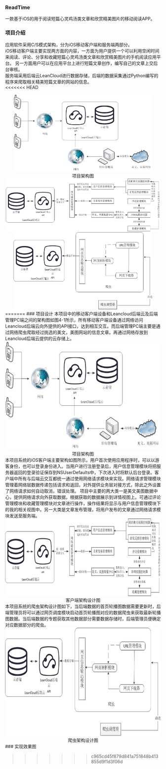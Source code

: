 ### ReadTime
一款基于iOS的用于阅读短篇心灵鸡汤类文章和欣赏精美图片的移动阅读APP。
### 项目介绍
应用软件采用C/S模式架构，分为iOS移动客户端和服务端两部分。</br>
iOS移动客户端主要实现两方面的内容，一方面为用户提供一个可以利用空闲时间来阅读、评论、分享和收藏短篇心灵鸡汤类文章和欣赏精美图片的手机阅读应用平台。
另一方面用户可以在应用平台上进行短篇文章创作，编写自己的文章上交后台审核。</br>
服务端采用后端云LeanCloud进行数据存储，后端的数据采集通过Python编写的程序来爬取相关精美短篇文章的网站的信息。</br>
<<<<<<< HEAD

<div align=center>
<img src="./jpg/项目架构图.jpg" width = "450" height = "250" alt="项目架构图" />
</div>
<div align=center >项目架构图 </div>
<div align=center>
<img src="./jpg/客户端架构设计图.jpg" width = "500" height = "170" alt="客户端架构设计图" />
</div>
<div align=center>
<img src="./jpg/爬虫架构设计图.jpg" width = "450" height = "250" alt="爬虫架构设计图" />
</div>
=======
### 项目设计
本项目中的移动客户端设备和Leancloud后端云及后端管理PC端之间的架构图如图4-1所示，所有移动客户端设备通过网络访问Leancloud后端云向外提供的API接口，达到相互交互。而后端管理PC端主要是通过网络爬虫爬取经过挑选的美文，美图网站的信息文章。再通过网络存放到Leancloud后端云提供的云存储上。</br>
<div align=center>
<img src="./jpg/项目架构图.jpg" width = "600" height = "350" alt="项目架构图" />
</div>
<div align=center >项目架构图 </div>
本项目系统的iOS客户端主要架构如图所示，用户首次使用应用程序时，可以以游客身份，也可以登录身份进入。当用户进行注册登录后，用户信息管理模块将把服务器返回的登录验证保存到NSUserDefaults中，下次进入时将默认后台登录。客户端中所有与后端云交互都统一通过使用网络请求模块来实现。网络请求管理模块管理着网络层数据传递包括请求和返回，对外提供业务层对接方式，除此之外设置了网络请求如何自动取消，错误处理。
项目中主要的两大类一是美文美图数据中心，提供网络请求向外获取数据，根据获取的数据展示到详情视图上。可通过评论管理模块和收藏管理模块对文章进行操作，操作结果将显示与用户信息管理模块下的我的相关视图中。另一大类是文章发布管理，将用户发布的文章通过网络请求模块发送至服务端。</br>
<div align=center>
<img src="./jpg/客户端架构设计图.jpg" width = "600" height = "250" alt="客户端架构设计图" />
</div>
<div align=center >客户端架构设计图 </div>
本项目系统的爬虫架构设计图如下，当后端数据的首页轮播图数据需要更新时，后端管理员将可以通过网页调度模块启动首页轮播图对应的数据爬虫来获取最新轮播图数据。当后端数据的专题获取其他数据部分需要数据存储时，后端管理员便确定对应数据部分的爬虫。
<div align=center>
<img src="./jpg/爬虫架构设计图.jpg" width = "600" height = "350" alt="爬虫架构设计图" />
</div>
<div align=center >爬虫架构设计图 </div>
### 实现效果图

>>>>>>> c965cd45f879d841a751848b413855d9f1d3f06d
